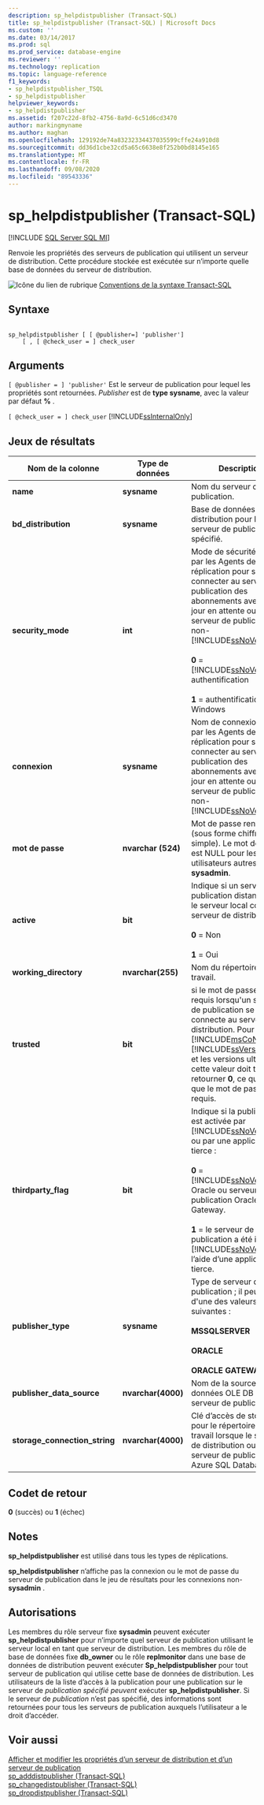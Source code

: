```yaml
---
description: sp_helpdistpublisher (Transact-SQL)
title: sp_helpdistpublisher (Transact-SQL) | Microsoft Docs
ms.custom: ''
ms.date: 03/14/2017
ms.prod: sql
ms.prod_service: database-engine
ms.reviewer: ''
ms.technology: replication
ms.topic: language-reference
f1_keywords:
- sp_helpdistpublisher_TSQL
- sp_helpdistpublisher
helpviewer_keywords:
- sp_helpdistpublisher
ms.assetid: f207c22d-8fb2-4756-8a9d-6c51d6cd3470
author: markingmyname
ms.author: maghan
ms.openlocfilehash: 129192de74a83232334437035599cffe24a910d8
ms.sourcegitcommit: dd36d1cbe32cd5a65c6638e8f252b0bd8145e165
ms.translationtype: MT
ms.contentlocale: fr-FR
ms.lasthandoff: 09/08/2020
ms.locfileid: "89543336"
---
```

# <a name="sp_helpdistpublisher-transact-sql"></a>sp_helpdistpublisher (Transact-SQL)
[!INCLUDE [SQL Server SQL MI](../../includes/applies-to-version/sql-asdbmi.md)]

  Renvoie les propriétés des serveurs de publication qui utilisent un serveur de distribution. Cette procédure stockée est exécutée sur n’importe quelle base de données du serveur de distribution.  
  
 ![Icône du lien de rubrique](../../database-engine/configure-windows/media/topic-link.gif "Icône du lien de rubrique") [Conventions de la syntaxe Transact-SQL](../../t-sql/language-elements/transact-sql-syntax-conventions-transact-sql.md)  
  
## <a name="syntax"></a>Syntaxe  
  
```  
  
sp_helpdistpublisher [ [ @publisher=] 'publisher']   
    [ , [ @check_user = ] check_user  
```  
  
## <a name="arguments"></a>Arguments  
`[ @publisher = ] 'publisher'` Est le serveur de publication pour lequel les propriétés sont retournées. *Publisher* est de **type sysname**, avec la valeur par défaut **%** .  
  
`[ @check_user = ] check_user` [!INCLUDE[ssInternalOnly](../../includes/ssinternalonly-md.md)]  
  
## <a name="result-sets"></a>Jeux de résultats  
  
|Nom de la colonne|Type de données|Description|  
|-----------------|---------------|-----------------|  
|**name**|**sysname**|Nom du serveur de publication.|  
|**bd_distribution**|**sysname**|Base de données de distribution pour le serveur de publication spécifié.|  
|**security_mode**|**int**|Mode de sécurité utilisé par les Agents de réplication pour se connecter au serveur de publication des abonnements avec mise à jour en attente ou à un serveur de publication non-[!INCLUDE[ssNoVersion](../../includes/ssnoversion-md.md)].<br /><br /> **0**  =  [!INCLUDE[ssNoVersion](../../includes/ssnoversion-md.md)] authentification<br /><br /> **1** = authentification Windows|  
|**connexion**|**sysname**|Nom de connexion utilisé par les Agents de réplication pour se connecter au serveur de publication des abonnements avec mise à jour en attente ou à un serveur de publication non-[!INCLUDE[ssNoVersion](../../includes/ssnoversion-md.md)].|  
|**mot de passe**|**nvarchar (524)**|Mot de passe renvoyé (sous forme chiffrée simple). Le mot de passe est NULL pour les utilisateurs autres que **sysadmin**.|  
|**active**|**bit**|Indique si un serveur de publication distant utilise le serveur local comme serveur de distribution.<br /><br /> **0** = Non<br /><br /> **1** = Oui|  
|**working_directory**|**nvarchar(255)**|Nom du répertoire de travail.|  
|**trusted**|**bit**|si le mot de passe est requis lorsqu'un serveur de publication se connecte au serveur de distribution. Pour [!INCLUDE[msCoName](../../includes/msconame-md.md)] [!INCLUDE[ssVersion2005](../../includes/ssversion2005-md.md)] et les versions ultérieures, cette valeur doit toujours retourner **0**, ce qui signifie que le mot de passe est requis.|  
|**thirdparty_flag**|**bit**|Indique si la publication est activée par [!INCLUDE[ssNoVersion](../../includes/ssnoversion-md.md)] ou par une application tierce :<br /><br /> **0**  =  [!INCLUDE[ssNoVersion](../../includes/ssnoversion-md.md)] , Oracle ou serveur de publication Oracle Gateway.<br /><br /> **1** = le serveur de publication a été intégré à [!INCLUDE[ssNoVersion](../../includes/ssnoversion-md.md)] l’aide d’une application tierce.|  
|**publisher_type**|**sysname**|Type de serveur de publication ; il peut s'agir d'une des valeurs suivantes :<br /><br /> **MSSQLSERVER**<br /><br /> **ORACLE**<br /><br /> **ORACLE GATEWAY**|  
|**publisher_data_source**|**nvarchar(4000)**|Nom de la source de données OLE DB sur le serveur de publication.|  
|**storage_connection_string**|**nvarchar(4000)**|Clé d’accès de stockage pour le répertoire de travail lorsque le serveur de distribution ou le serveur de publication Azure SQL Database.|  
  
## <a name="return-code-values"></a>Codet de retour  
 **0** (succès) ou **1** (échec)  
  
## <a name="remarks"></a>Notes  
 **sp_helpdistpublisher** est utilisé dans tous les types de réplications.  
  
 **sp_helpdistpublisher** n’affiche pas la connexion ou le mot de passe du serveur de publication dans le jeu de résultats pour les connexions non-**sysadmin** .  
  
## <a name="permissions"></a>Autorisations  
 Les membres du rôle serveur fixe **sysadmin** peuvent exécuter **sp_helpdistpublisher** pour n’importe quel serveur de publication utilisant le serveur local en tant que serveur de distribution. Les membres du rôle de base de données fixe **db_owner** ou le rôle **replmonitor** dans une base de données de distribution peuvent exécuter **Sp_helpdistpublisher** pour tout serveur de publication qui utilise cette base de données de distribution. Les utilisateurs de la liste d’accès à la publication pour une publication sur le serveur de *publication spécifié peuvent* exécuter **sp_helpdistpublisher**. Si le serveur de *publication* n’est pas spécifié, des informations sont retournées pour tous les serveurs de publication auxquels l’utilisateur a le droit d’accéder.  
  
## <a name="see-also"></a>Voir aussi  
 [Afficher et modifier les propriétés d’un serveur de distribution et d’un serveur de publication](../../relational-databases/replication/view-and-modify-distributor-and-publisher-properties.md)   
 [sp_adddistpublisher &#40;Transact-SQL&#41;](../../relational-databases/system-stored-procedures/sp-adddistpublisher-transact-sql.md)   
 [sp_changedistpublisher &#40;Transact-SQL&#41;](../../relational-databases/system-stored-procedures/sp-changedistpublisher-transact-sql.md)   
 [sp_dropdistpublisher &#40;Transact-SQL&#41;](../../relational-databases/system-stored-procedures/sp-dropdistpublisher-transact-sql.md)  
  
  
